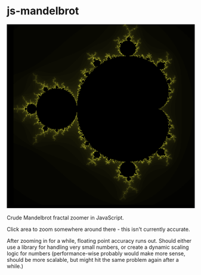 js-mandelbrot
=============

![Screenshot - mandelbrot fractal](mandelbrot_screenshot.png)

Crude Mandelbrot fractal zoomer in JavaScript.

Click area to zoom somewhere around there - this isn't currently accurate.

After zooming in for a while, floating point accuracy runs out. Should either use a library for handling very small numbers, or create a dynamic scaling logic for numbers (performance-wise probably would make more sense, should be more scalable, but might hit the same problem again after a while.)
